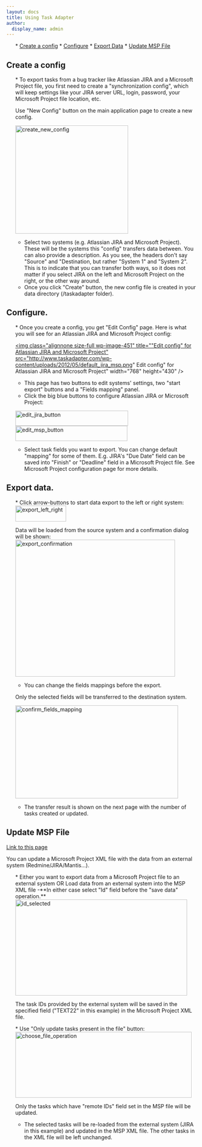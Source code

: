 ```yaml
---
layout: docs
title: Using Task Adapter
author:
  display_name: admin
---
```


<ul>
* <a href="#create_config_file">Create a config</a>
* <a href="#configure">Configure</a>
* <a href="#export_data">Export Data</a>
* <a href="#update_msp_file">Update MSP File</a>

</ul></p>

## <a id="create_config_file" name="create_config_file"></a>Create a config

<ol>
* To export tasks from a bug tracker like Atlassian JIRA and a Microsoft Project file, you first need to create a "synchronization config",  which will keep settings like your JIRA server URL, login, password, your Microsoft Project file location, etc.

Use "New Config" button on the main application page to create a new config.

<a href="http://www.taskadapter.com/wp-content/uploads/2012/05/create_new_config.png"><img class="alignnone size-full wp-image-452" title="create_new_config" src="http://www.taskadapter.com/wp-content/uploads/2012/05/create_new_config.png"  width="298" height="286" /></a></p>
* Select two systems (e.g. Atlassian JIRA and Microsoft Project). These will be the systems this "config"  transfers data between. You can also provide a description. As you see, the headers don't say "Source" and "Destination, but rather "System 1" and "System 2". This is to indicate that you can transfer both ways, so it does not matter if you select JIRA on the left and Microsoft Project on the right, or the other way around.
* Once you click "Create" button, the new config file is created in your data directory (<User Home>/taskadapter folder).

</ol></p>

## <a id="configure" name="configure"></a>Configure.

<ol>
* Once you create a config, you get "Edit Config" page. Here is what you will see for an Atlassian JIRA and Microsoft Project config:

<a href="http://www.taskadapter.com/wp-content/uploads/2012/05/default_jira_msp.png"><img class="alignnone size-full wp-image-451" title=""Edit config" for Atlassian JIRA and Microsoft Project" src="http://www.taskadapter.com/wp-content/uploads/2012/05/default_jira_msp.png" Edit config" for Atlassian JIRA and Microsoft Project" width="768" height="430" /></a></p>
* This page has two buttons to edit systems' settings, two "start export" buttons and a "Fields mapping" panel.
* Click the big blue buttons to configure Atlassian JIRA or Microsoft Project:

<img class="alignnone size-full wp-image-455" title="edit_jira_button" src="http://www.taskadapter.com/wp-content/uploads/2012/05/edit_jira_button1.png"  width="298" height="40" />  <img class="alignnone size-full wp-image-454" title="edit_msp_button" src="http://www.taskadapter.com/wp-content/uploads/2012/05/edit_msp_button.png"  width="296" height="40" /></p>
* Select task fields you want to export. You can change default "mapping" for some of them. E.g. JIRA's "Due Date" field can be saved into "Finish" or "Deadline" field in a Microsoft Project file. See Microsoft Project configuration page for more details.

</ol></p>

## <a id="export_data" name="export_data"></a>Export data.

<ol>
* Click arrow-buttons to start data export to the  left or right system:

<img class="alignnone size-full wp-image-456" title="export_left_right" src="http://www.taskadapter.com/wp-content/uploads/2012/05/export_left_right.png"  width="134" height="42" />

Data will be loaded from the source system and a confirmation dialog will be shown:<img class="alignnone size-full wp-image-152" title="export_confirmation" src="http://www.taskadapter.com/wp-content/uploads/2012/05/export_confirmation.png"  width="422" height="362" /></p>
* You can change the fields mappings before the export.

Only the selected fields will be transferred to the destination system.

<img class="alignnone size-full wp-image-459" title="confirm_fields_mapping" src="http://www.taskadapter.com/wp-content/uploads/2012/05/confirm_fields_mapping1.png"  width="430" height="246" /></p>
* The transfer result is shown on the next page with the number of tasks created or updated.

</ol></p>

## <a id="update_msp_file" name="update_msp_file"></a>Update MSP File

<a href="#update_msp_file">Link to this page</a></p>
<p>You can update a Microsoft Project XML file with the data from an external system (Redmine/JIRA/Mantis...).</p>
<ol>
* Either you want to export data from a Microsoft Project file to an external system OR Load data from an external system into the MSP XML file -**In either case select "Id" field before the "save data" operation.**<a href="http://www.taskadapter.com/wp-content/uploads/2012/05/id_selected.png"><img class="alignnone size-full wp-image-460" title="id_selected" src="http://www.taskadapter.com/wp-content/uploads/2012/05/id_selected.png"  width="454" height="254" /></a>
<p>The task IDs provided by the external system will be saved in the specified field ("TEXT22" in this example) in the Microsoft Project XML file.</p>
* Use "Only update tasks present in the file" button:

<img class="alignnone size-full wp-image-157" title="choose_file_operation" src="http://www.taskadapter.com/wp-content/uploads/2012/05/choose_file_operation.png"  width="466" height="174" />

Only the tasks which have "remote IDs" field set in the MSP file will be updated.</p>
* The selected tasks will be re-loaded from the external system (JIRA in this example) and updated in the MSP XML file. The other tasks in the XML file will be left unchanged.

</ol></p>
